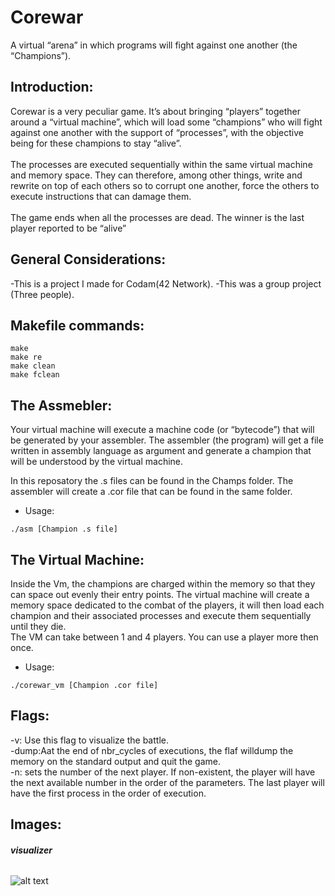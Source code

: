 # Corewar
A virtual “arena” in which programs will fight against one another (the “Champions”).

## <b> Introduction: </b><br>
Corewar is a very peculiar game. It’s about bringing “players” together around a
“virtual machine”, which will load some “champions” who will fight against one another with the support of “processes”, with the objective being for these champions
to stay “alive”.
<br>
<br>
The processes are executed sequentially within the same virtual machine and memory space. They can therefore, among other things, write and rewrite on top of
each others so to corrupt one another, force the others to execute instructions that
can damage them.
<br>
<br>
The game ends when all the processes are dead. The winner is the last player
reported to be “alive”

## <b> General Considerations: </b><br>

-This is a project I made for Codam(42 Network). 
-This was a group project (Three people).


## <b> Makefile commands: </b><br>
```
make
make re
make clean
make fclean
```
## <b> The Assmebler: </b><br>
Your virtual machine will execute a machine code (or “bytecode”) that will be
generated by your assembler. The assembler (the program) will get a file written in
assembly language as argument and generate a champion that will be understood
by the virtual machine.

In this reposatory the .s files can be found in the Champs folder. The assembler will create a .cor file that can be found in the same folder.
- Usage:
```
./asm [Champion .s file]
```

## <b> The Virtual Machine: </b><br>
Inside the Vm, the champions are charged within the memory so that they can space out evenly
their entry points. The virtual machine will create a memory space dedicated to the combat of the
players, it will then load each champion and their associated processes and execute
them sequentially until they die.
<br>
The VM can take between 1 and 4 players. You can use a player more then once.
- Usage:
```
./corewar_vm [Champion .cor file]
```

## <b> Flags: </b><br>

-v: Use this flag to visualize the battle. <br>
-dump:Aat the end of nbr_cycles of executions, the flaf willdump the memory on the standard output
and quit the game. <br>
-n: sets the number of the next player. If non-existent, the player will have the next
available number in the order of the parameters. The last player will have the first
process in the order of execution. <br>

## <b> Images: </b><br>
###### <b> visualizer</b><br>
![alt text](https://i.imgur.com/GcXeipo.png)

